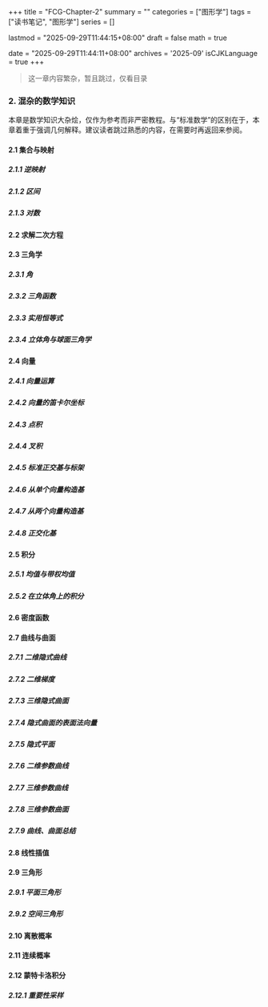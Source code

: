 +++
title = "FCG-Chapter-2"
summary = ""
categories = ["图形学"]
tags = ["读书笔记", "图形学"]
series = []

lastmod = "2025-09-29T11:44:15+08:00"
draft = false
math = true

date = "2025-09-29T11:44:11+08:00"
archives = '2025-09'
isCJKLanguage = true
+++

> 这一章内容繁杂，暂且跳过，仅看目录

### 2. 混杂的数学知识

本章是数学知识大杂烩，仅作为参考而非严密教程。与“标准数学”的区别在于，本章着重于强调几何解释。建议读者跳过熟悉的内容，在需要时再返回来参阅。

#### 2.1 集合与映射
##### 2.1.1 逆映射
##### 2.1.2 区间
##### 2.1.3 对数

#### 2.2 求解二次方程

#### 2.3 三角学
##### 2.3.1 角
##### 2.3.2 三角函数
##### 2.3.3 实用恒等式
##### 2.3.4 立体角与球面三角学

#### 2.4 向量
##### 2.4.1 向量运算
##### 2.4.2 向量的笛卡尔坐标
##### 2.4.3 点积
##### 2.4.4 叉积
##### 2.4.5 标准正交基与标架
##### 2.4.6 从单个向量构造基
##### 2.4.7 从两个向量构造基
##### 2.4.8 正交化基

#### 2.5 积分
##### 2.5.1 均值与带权均值
##### 2.5.2 在立体角上的积分

#### 2.6 密度函数

#### 2.7 曲线与曲面
##### 2.7.1 二维隐式曲线
##### 2.7.2 二维梯度
##### 2.7.3 三维隐式曲面
##### 2.7.4 隐式曲面的表面法向量
##### 2.7.5 隐式平面
##### 2.7.6 二维参数曲线
##### 2.7.7 三维参数曲线
##### 2.7.8 三维参数曲面
##### 2.7.9 曲线、曲面总结

#### 2.8 线性插值

#### 2.9 三角形
##### 2.9.1 平面三角形
##### 2.9.2 空间三角形

#### 2.10 离散概率

#### 2.11 连续概率

#### 2.12 蒙特卡洛积分
##### 2.12.1 重要性采样

